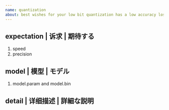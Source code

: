 ```yaml
---
name: quantization
about: best wishes for your low bit quantization has a low accuracy loss...\(^▽^)/...2333... 
---
```


## expectation | 诉求 | 期待する
1. speed 
2. precision

## model | 模型 | モデル
1. model.param and model.bin

## detail | 详细描述 | 詳細な説明
